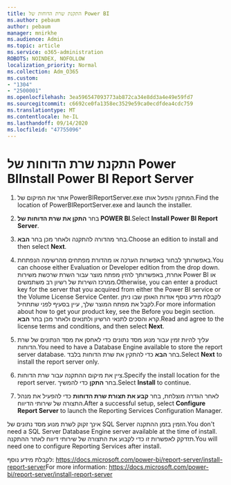 ```yaml
---
title: התקנת שרת הדוחות של Power BI
ms.author: pebaum
author: pebaum
manager: mnirkhe
ms.audience: Admin
ms.topic: article
ms.service: o365-administration
ROBOTS: NOINDEX, NOFOLLOW
localization_priority: Normal
ms.collection: Adm_O365
ms.custom:
- "1304"
- "2500001"
ms.openlocfilehash: 3ea596547093773ab872ca34e8dd3a4e49e59fd7
ms.sourcegitcommit: c6692ce0fa1358ec3529e59ca0ecdfdea4cdc759
ms.translationtype: MT
ms.contentlocale: he-IL
ms.lasthandoff: 09/14/2020
ms.locfileid: "47755096"
---
```

# <a name="install-power-bi-report-server"></a><span data-ttu-id="ac749-102">התקנת שרת הדוחות של Power BI</span><span class="sxs-lookup"><span data-stu-id="ac749-102">Install Power BI Report Server</span></span>

1. <span data-ttu-id="ac749-103">אתר את המיקום של PowerBIReportServer.exe המתקין והפעל אותו.</span><span class="sxs-lookup"><span data-stu-id="ac749-103">Find the location of PowerBIReportServer.exe and launch the installer.</span></span>

2. <span data-ttu-id="ac749-104">בחר **התקן את שרת הדוחות של POWER BI**.</span><span class="sxs-lookup"><span data-stu-id="ac749-104">Select **Install Power BI Report Server**.</span></span>

3. <span data-ttu-id="ac749-105">בחר מהדורה להתקנה ולאחר מכן בחר **הבא**.</span><span class="sxs-lookup"><span data-stu-id="ac749-105">Choose an edition to install and then select **Next**.</span></span>

4. <span data-ttu-id="ac749-106">באפשרותך לבחור באפשרות הערכה או מהדורת מפתחים מהרשימה הנפתחת.</span><span class="sxs-lookup"><span data-stu-id="ac749-106">You can choose either Evaluation or Developer edition from the drop down.</span></span>  <span data-ttu-id="ac749-107">אחרת, באפשרותך להזין מפתח מוצר עבור השרת שרכשת משירות Power BI או ממרכז השירות של רשיון רב משתמשים.</span><span class="sxs-lookup"><span data-stu-id="ac749-107">Otherwise, you can enter a product key for the server that you acquired from either the Power BI service or the Volume License Service Center.</span></span> <span data-ttu-id="ac749-108">לקבלת מידע נוסף אודות האופן שבו ניתן לקבל את מפתח המוצר שלך, עיין בסעיף לפני שתתחיל.</span><span class="sxs-lookup"><span data-stu-id="ac749-108">For more information about how to get your product key, see the Before you begin section.</span></span> <span data-ttu-id="ac749-109">קרא והסכים לתנאי הרשיון ולתנאים ולאחר מכן בחר **הבא**.</span><span class="sxs-lookup"><span data-stu-id="ac749-109">Read and agree to the license terms and conditions, and then select **Next**.</span></span>

5. <span data-ttu-id="ac749-110">עליך להיות זמין עבור מנוע מסד נתונים כדי לאחסן את מסד הנתונים של שרת הדוחות.</span><span class="sxs-lookup"><span data-stu-id="ac749-110">You need to have a Database Engine available to store the report server database.</span></span> <span data-ttu-id="ac749-111">בחר **הבא** כדי להתקין את שרת הדוחות בלבד.</span><span class="sxs-lookup"><span data-stu-id="ac749-111">Select **Next** to install the report server only.</span></span>

6. <span data-ttu-id="ac749-112">ציין את מיקום ההתקנה עבור שרת הדוחות.</span><span class="sxs-lookup"><span data-stu-id="ac749-112">Specify the install location for the report server.</span></span> <span data-ttu-id="ac749-113">בחר **התקן** כדי להמשיך.</span><span class="sxs-lookup"><span data-stu-id="ac749-113">Select **Install** to continue.</span></span>

7. <span data-ttu-id="ac749-114">לאחר הגדרה מוצלחת, בחר **קבע את תצורת שרת הדוחות** כדי להפעיל את מנהל התצורה של שירותי הדיווח.</span><span class="sxs-lookup"><span data-stu-id="ac749-114">After a successful setup, select **Configure Report Server** to launch the Reporting Services Configuration Manager.</span></span>

<span data-ttu-id="ac749-115">אינך זקוק לשרת מנוע מסד נתונים של SQL Server הזמין בזמן ההתקנה.</span><span class="sxs-lookup"><span data-stu-id="ac749-115">You don't need a SQL Server Database Engine server available at the time of install.</span></span> <span data-ttu-id="ac749-116">תזדקק לאפשרות זו כדי לקבוע את התצורה של שירותי דיווח לאחר ההתקנה.</span><span class="sxs-lookup"><span data-stu-id="ac749-116">You will need one to configure Reporting Services after install.</span></span>

<span data-ttu-id="ac749-117">לקבלת מידע נוסף: https://docs.microsoft.com/power-bi/report-server/install-report-server</span><span class="sxs-lookup"><span data-stu-id="ac749-117">For more information: https://docs.microsoft.com/power-bi/report-server/install-report-server</span></span>
